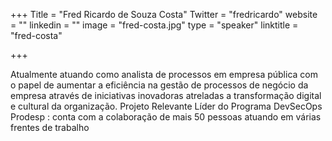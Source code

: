 +++
Title = "Fred Ricardo de Souza Costa"
Twitter = "fredricardo"
website = ""
linkedin = ""
image = "fred-costa.jpg"
type = "speaker"
linktitle = "fred-costa"

+++

Atualmente atuando como analista de processos em empresa pública com o papel de aumentar a eficiência na gestão de processos de negócio da empresa através de iniciativas inovadoras atreladas a transformação digital e cultural da organização. Projeto Relevante Líder do Programa DevSecOps Prodesp : conta com a colaboração de mais 50 pessoas atuando em várias frentes de trabalho